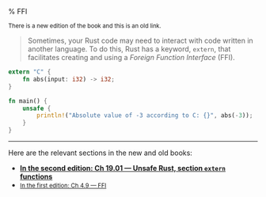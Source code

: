 % FFI

<small>There is a new edition of the book and this is an old link.</small>

> Sometimes, your Rust code may need to interact with code written in another language.
> To do this, Rust has a keyword, `extern`, that facilitates creating and using a _Foreign Function Interface_ (FFI).

```rust
extern "C" {
    fn abs(input: i32) -> i32;
}

fn main() {
    unsafe {
        println!("Absolute value of -3 according to C: {}", abs(-3));
    }
}
```

---

Here are the relevant sections in the new and old books:

* **[In the second edition: Ch 19.01 — Unsafe Rust, section `extern` functions][2]**
* <small>[In the first edition: Ch 4.9 — FFI][1]</small>


[1]: first-edition/ffi.html
[2]: second-edition/ch19-01-unsafe-rust.html#extern--functions-for-calling-external-code-are-unsafe
